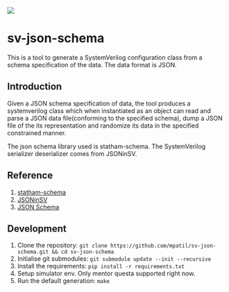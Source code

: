 ![](https://img.shields.io/badge/license-MIT-green)

# sv-json-schema
This is a tool to generate a SystemVerilog configuration class from a schema specification of the data. The data format is JSON.

## Introduction

Given a JSON schema specification of data, the tool produces a systemverilog class which when instantiated as an object can read and parse a JSON data file(conforming to the specified schema), dump a JSON file of the its representation and randomize its data in the specified constrained manner.

The json schema library used is statham-schema. The SystemVerilog serializer deserializer comes from JSONinSV.

## Reference

1. [statham-schema](https://github.com/jacksmith15/statham-schema)
1. [JSONinSV](https://github.com/zhouchuanrui/JSONinSV)
1. [JSON Schema](https://json-schema.org/)

## Development

1. Clone the repository: `git clone https://github.com/mpatil/sv-json-schema.git && cd sv-json-schema`
1. Initialise git submodules: `git submodule update --init --recursive`
1. Install the requirements: `pip install -r requirements.txt`
1. Setup simulator env. Only mentor questa supported right now.
1. Run the default generation: `make`
